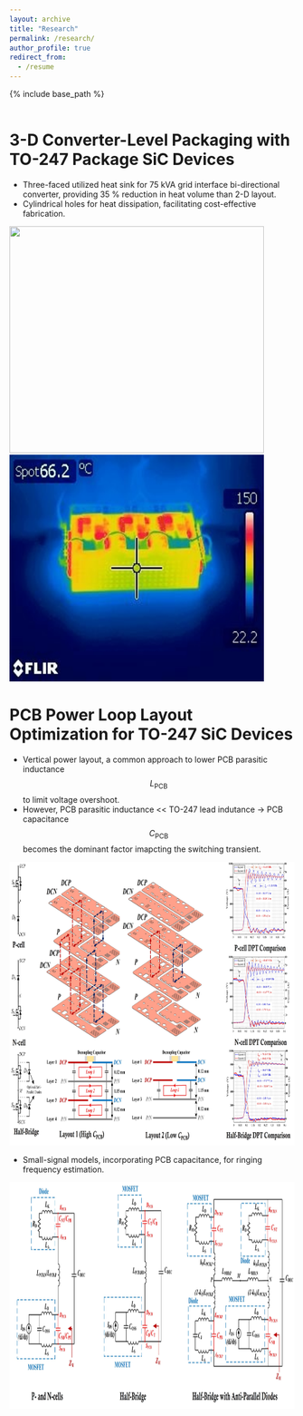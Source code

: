 ```yaml
---
layout: archive
title: "Research"
permalink: /research/
author_profile: true
redirect_from:
  - /resume
---
```


{% include base_path %}
<br>
<br>

3-D Converter-Level Packaging with TO-247 Package SiC Devices 
======
* Three-faced utilized heat sink for 75 kVA grid interface bi-directional converter, providing 35 % reduction in heat volume than 2-D layout.
* Cylindrical holes for heat dissipation, facilitating cost-effective fabrication.

<img src="/images/heat_sink1.jpg" width="450" height="400">   <img src="/images/heat_sink2.jpg" width="450" height="400">

PCB Power Loop Layout Optimization for TO-247 SiC Devices
======
* Vertical power layout, a common approach to lower PCB parasitic inductance $$L_\text{PCB}$$ to limit voltage overshoot.
* However, PCB parasitic inductance << TO-247 lead indutance &rarr; PCB capacitance $$C_\text{PCB}$$ becomes the dominant factor imapcting the switching transient.

<img src="/images/pcb1.jpg" width="800" height="500">  

* Small-signal models, incorporating PCB capacitance, for ringing frequency estimation.

<img src="/images/pcb2.jpg" width="800" height="400">  
